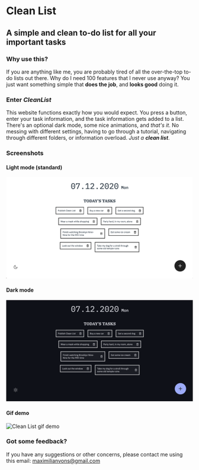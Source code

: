 # Clean List

## A simple and clean to-do list for all your important tasks

### Why use this?

If you are anything like me, you are probably tired of all the over-the-top
to-do lists out there.
Why do I need 100 features that I never use anyway? You just want something
simple that **does the job**, and **looks good** doing it.

### Enter *CleanList*

This website functions exactly how you would expect. You press a button, enter
your task information, and the task information gets added to a list. There's an
optional dark mode, some nice animations, and *that's it*. No messing with
different settings, having to go through a tutorial, navigating through different folders, or
information overload.
*Just a **clean list***.

### Screenshots

#### Light mode (standard)

<img src="assets/cleanlist_demo_light.png" alt="Clean List light mode">

#### Dark mode

<img src="assets/cleanlist_demo_dark.png" alt="Clean List dark mode">

#### Gif demo

<img src="assets/cleanlist.gif" alt="Clean List gif demo">

### Got some feedback?

If you have any suggestions or other concerns, please contact me using this email:
maximilianvons@gmail.com
